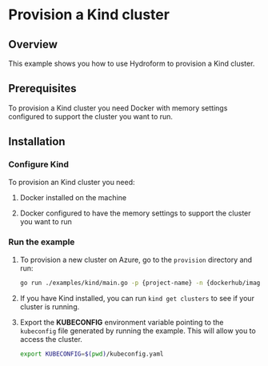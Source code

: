 # Provision a Kind cluster

## Overview

This example shows you how to use Hydroform to provision a Kind cluster.
## Prerequisites
To provision a Kind cluster you need Docker with memory settings configured to support the cluster you want to run.
## Installation

### Configure Kind

To provision an Kind cluster you need:

1. Docker installed on the machine

2. Docker configured to have the memory settings to support the cluster you want to run

### Run the example

1. To provision a new cluster on Azure, go to the `provision` directory and run:

    ```bash
    go run ./examples/kind/main.go -p {project-name} -n {dockerhub/image:tag} --persist
    ```

2. If you have Kind installed, you can run `kind get clusters` to see if your cluster is running.

3. Export the **KUBECONFIG** environment variable pointing to the `kubeconfig` file generated by running the example. This will allow you to access the cluster.

    ```bash
    export KUBECONFIG=$(pwd)/kubeconfig.yaml
    ```
